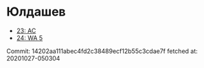 # Юлдашев
- [23: AC](23.md)
- [24: WA 5](24.md)

Commit: 14202aa111abec4fd2c38489ecf12b55c3cdae7f
 fetched at: 20201027-050304
